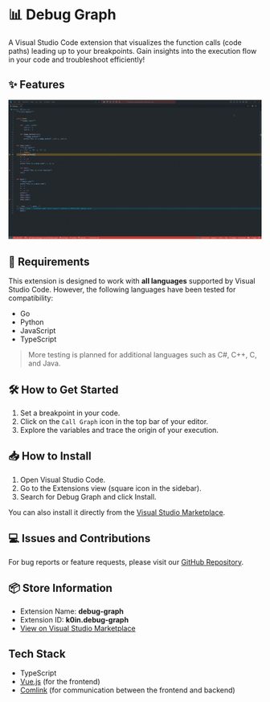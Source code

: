 # 📊 Debug Graph

A Visual Studio Code extension that visualizes the function calls (code paths) leading up to your breakpoints. Gain insights into the execution flow in your code and troubleshoot efficiently!

## ✨ Features

![Show the call path](./.docs/images/basic_example.gif)

## 🚀 Requirements

This extension is designed to work with **all languages** supported by Visual Studio Code. However, the following languages have been tested for compatibility:

- Go
- Python
- JavaScript
- TypeScript

> More testing is planned for additional languages such as C#, C++, C, and Java.

## 🛠️ How to Get Started

1. Set a breakpoint in your code.
2. Click on the `Call Graph` icon in the top bar of your editor.
3. Explore the variables and trace the origin of your execution.

## 📥 How to Install

1. Open Visual Studio Code.
2. Go to the Extensions view (square icon in the sidebar).
3. Search for Debug Graph and click Install.

You can also install it directly from the [Visual Studio Marketplace](https://marketplace.visualstudio.com/items?itemName=k0in.debug-graph).

## 💻 Issues and Contributions

For bug reports or feature requests, please visit our [GitHub Repository](https://github.com/K0IN/stacktrace-history).

## 📦 Store Information

- Extension Name: **debug-graph**
- Extension ID: **k0in.debug-graph**
- [View on Visual Studio Marketplace](https://marketplace.visualstudio.com/items?itemName=k0in.debug-graph)

## Tech Stack

- TypeScript
- [Vue.js](https://vuejs.org/) (for the frontend)
- [Comlink](https://github.com/GoogleChromeLabs/comlink) (for communication between the frontend and backend)
